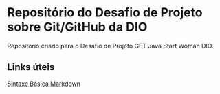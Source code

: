 # Repositório do Desafio de Projeto sobre Git/GitHub da DIO
Repositório criado para o Desafio de Projeto GFT Java Start Woman DIO.


## Links úteis
[Sintaxe Básica Markdown](https://www.markdownguide.org/basic-syntax/)
